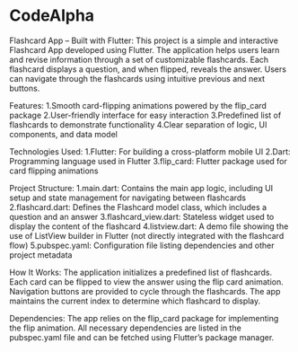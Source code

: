 # CodeAlpha
Flashcard App – Built with Flutter:
This project is a simple and interactive Flashcard App developed using Flutter. The application helps users learn and revise information through a set of customizable flashcards. Each flashcard displays a question, and when flipped, reveals the answer. Users can navigate through the flashcards using intuitive previous and next buttons.

Features:
1.Smooth card-flipping animations powered by the flip_card package
2.User-friendly interface for easy interaction
3.Predefined list of flashcards to demonstrate functionality
4.Clear separation of logic, UI components, and data model

Technologies Used:
1.Flutter: For building a cross-platform mobile UI
2.Dart: Programming language used in Flutter
3.flip_card: Flutter package used for card flipping animations

Project Structure:
1.main.dart: Contains the main app logic, including UI setup and state management for navigating between flashcards
2.flashcard.dart: Defines the Flashcard model class, which includes a question and an answer
3.flashcard_view.dart: Stateless widget used to display the content of the flashcard
4.listview.dart: A demo file showing the use of ListView builder in Flutter (not directly integrated with the flashcard flow)
5.pubspec.yaml: Configuration file listing dependencies and other project metadata

How It Works:
The application initializes a predefined list of flashcards. Each card can be flipped to view the answer using the flip card animation. Navigation buttons are provided to cycle through the flashcards. The app maintains the current index to determine which flashcard to display.

Dependencies:
The app relies on the flip_card package for implementing the flip animation. All necessary dependencies are listed in the pubspec.yaml file and can be fetched using Flutter’s package manager.
